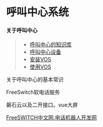 # 呼叫中心系统

#### 关于呼叫中心

> * [呼叫中心的知识库](knowledge.md)
> * [呼叫中心设备](ipgateway.md)
> * [安装VOS](callcenter/vos_install.md)
> * [使用VOS](callcenter/vos_use.md)



关于呼叫中心的基本常识

FreeSwitch软电话服务

磐石云以及二开接口。vue大屏

[FreeSWITCH中文网,电话机器人开发网](http://www.freeswitch.net.cn/index.html)



